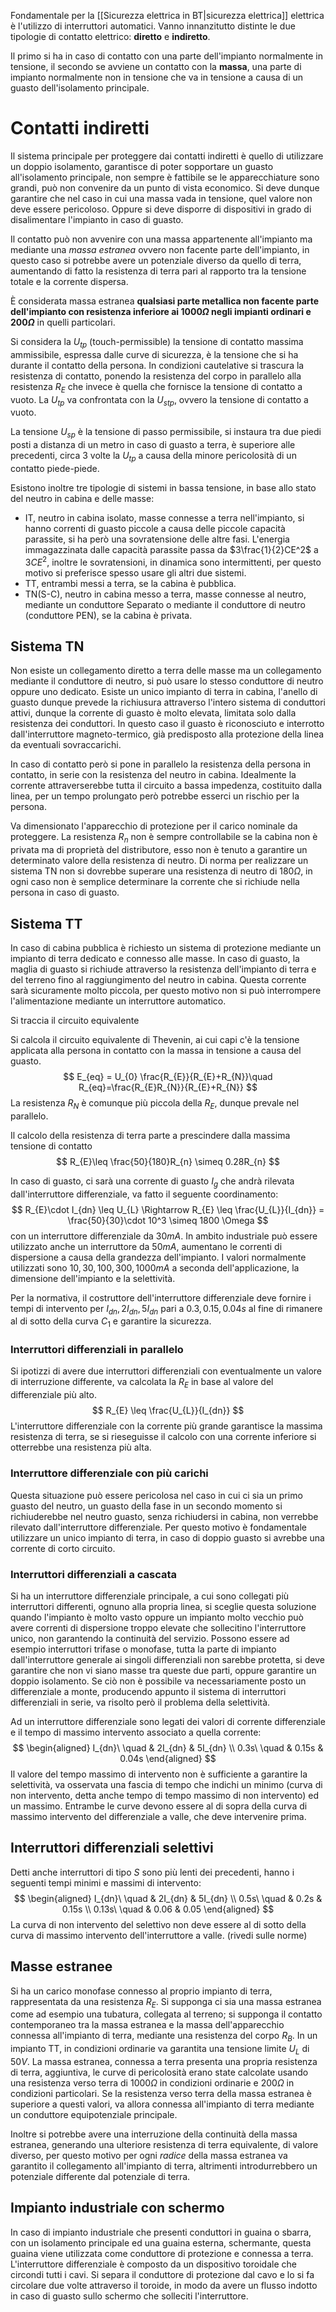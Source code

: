 Fondamentale per la [[Sicurezza elettrica in BT|sicurezza elettrica]] elettrica è l'utilizzo di interruttori automatici. Vanno innanzitutto distinte le due tipologie di contatto elettrico: **diretto** e **indiretto**.

Il primo si ha in caso di contatto con una parte dell'impianto normalmente in tensione, il secondo se avviene un contatto con la **massa**, una parte di impianto normalmente non in tensione che va in tensione a causa di un guasto dell'isolamento principale.

# Contatti indiretti
Il sistema principale per proteggere dai contatti indiretti è quello di utilizzare un doppio isolamento, garantisce di poter sopportare un guasto all'isolamento principale, non sempre è fattibile se le apparecchiature sono grandi, può non convenire da un punto di vista economico.
Si deve dunque garantire che nel caso in cui una massa vada in tensione, quel valore non deve essere pericoloso. Oppure si deve disporre di dispositivi in grado di disalimentare l'impianto in caso di guasto.

Il contatto può non avvenire con una massa appartenente all'impianto ma mediante una *massa estranea* ovvero non facente parte dell'impianto, in questo caso si potrebbe avere un potenziale diverso da quello di terra, aumentando di fatto la resistenza di terra pari al rapporto tra la tensione totale e la corrente dispersa.

È considerata massa estranea **qualsiasi parte metallica non facente parte dell'impianto con resistenza inferiore ai $1000\Omega$ negli impianti ordinari e $200\Omega$** in quelli particolari.

Si considera la $U_{tp}$ (touch-permissible) la tensione di contatto massima ammissibile, espressa dalle curve di sicurezza, è la tensione che si ha durante il contatto della persona.
In condizioni cautelative si trascura la resistenza di contatto, ponendo la resistenza del corpo in parallelo alla resistenza $R_E$ che invece è quella che fornisce la tensione di contatto  a vuoto. 
La $U_{tp}$ va confrontata con la $U_{stp}$, ovvero la tensione di contatto a vuoto.

La tensione $U_{sp}$ è la tensione di passo permissibile, si instaura tra due piedi posti a distanza di un metro in caso di guasto a terra, è superiore alle precedenti, circa 3 volte la $U_{tp}$ a causa della minore pericolosità di un contatto piede-piede.

Esistono inoltre tre tipologie di sistemi in bassa tensione, in base allo stato del neutro in cabina e delle masse:
- IT, neutro in cabina isolato, masse connesse a terra nell'impianto, si hanno correnti di guasto piccole a causa delle piccole capacità parassite, si ha però una sovratensione delle altre fasi. L'energia immagazzinata dalle capacità parassite passa da $3\frac{1}{2}CE^2$ a $3CE^2$, inoltre le sovratensioni, in dinamica sono intermittenti, per questo motivo si preferisce spesso usare gli altri due sistemi. 
- TT, entrambi messi a terra, se la cabina è pubblica.
- TN(S-C), neutro in cabina messo a terra, masse connesse al neutro, mediante un conduttore Separato o mediante il conduttore di neutro (conduttore PEN), se la cabina è privata.

## Sistema TN
Non esiste un collegamento diretto a terra delle masse ma un collegamento mediante il conduttore di neutro, si può usare lo stesso conduttore di neutro oppure uno dedicato.
Esiste un unico impianto di terra in cabina, l'anello di guasto dunque prevede la richiusura attraverso l'intero sistema di conduttori attivi, dunque la corrente di guasto è molto elevata, limitata solo dalla resistenza dei conduttori.
In questo caso il guasto è riconosciuto e interrotto dall'interruttore magneto-termico, già predisposto alla protezione della linea da eventuali sovraccarichi.

In caso di contatto però si pone in parallelo la resistenza della persona in contatto, in serie con la resistenza del neutro in cabina.
Idealmente la corrente attraverserebbe tutta il circuito a bassa impedenza, costituito dalla linea, per un tempo prolungato però potrebbe esserci un rischio per la persona.

Va dimensionato l'apparecchio di protezione per il carico nominale da proteggere. La resistenza $R_n$ non è sempre controllabile se la cabina non è privata ma di proprietà del distributore, esso non è tenuto a garantire un determinato valore della resistenza di neutro. Di norma per realizzare un sistema TN non si dovrebbe superare una resistenza di neutro di $180\Omega$, in ogni caso non è semplice determinare la corrente che si richiude nella persona in caso di guasto.

## Sistema TT
In caso di cabina pubblica è richiesto un sistema di protezione mediante un impianto di terra dedicato e connesso alle masse.
In caso di guasto, la maglia di guasto si richiude attraverso la resistenza dell'impianto di terra e del terreno fino al raggiungimento del neutro in cabina.
Questa corrente sarà sicuramente molto piccola, per questo motivo non si può interrompere l'alimentazione mediante un interruttore automatico.

Si traccia il circuito equivalente

Si calcola il circuito equivalente di Thevenin, ai cui capi c'è la tensione applicata alla persona in contatto con la massa in tensione a causa del guasto.
$$
E_{eq} = U_{0} \frac{R_{E}}{R_{E}+R_{N}}\quad R_{eq}=\frac{R_{E}R_{N}}{R_{E}+R_{N}}
$$
La resistenza $R_N$ è comunque più piccola della $R_E$, dunque prevale nel parallelo.

Il calcolo della resistenza di terra parte a prescindere dalla massima tensione di contatto
$$
R_{E}\leq \frac{50}{180}R_{n} \simeq 0.28R_{n}
$$

In caso di guasto, ci sarà una corrente di guasto $I_g$ che andrà rilevata dall'interruttore differenziale, va fatto il seguente coordinamento:
$$
R_{E}\cdot I_{dn} \leq U_{L} \Rightarrow R_{E} \leq \frac{U_{L}}{I_{dn}} = \frac{50}{30}\cdot 10^3 \simeq 1800 \Omega
$$
con un interruttore differenziale da $30mA$.
In ambito industriale può essere utilizzato anche un interruttore da $50mA$, aumentano le correnti di dispersione a causa della grandezza dell'impianto.
I valori normalmente utilizzati sono $10, 30, 100, 300,1000mA$ a seconda dell'applicazione, la dimensione dell'impianto e la selettività.

Per la normativa, il costruttore dell'interruttore differenziale deve fornire i tempi di intervento per $I_{dn},2I_{dn}, 5I_{dn}$ pari a $0.3,0.15,0.04s$ al fine di rimanere al di sotto della curva $C_1$ e garantire la sicurezza.

### Interruttori differenziali in parallelo
Si ipotizzi di avere due interruttori differenziali con eventualmente un valore di interruzione differente, va calcolata la $R_E$ in base al valore del differenziale più alto.
$$
R_{E} \leq \frac{U_{L}}{I_{dn}}
$$
L'interruttore differenziale con la corrente più grande garantisce la massima resistenza di terra, se si rieseguisse il calcolo con una corrente inferiore si otterrebbe una resistenza più alta.

### Interruttore differenziale con più carichi
Questa situazione può essere pericolosa nel caso in cui ci sia un primo guasto del neutro, un guasto della fase in un secondo momento si richiuderebbe nel neutro guasto, senza richiudersi in cabina, non verrebbe rilevato dall'interruttore differenziale.
Per questo motivo è fondamentale utilizzare un unico impianto di terra, in caso di doppio guasto si avrebbe una corrente di corto circuito.

### Interruttori differenziali a cascata
Si ha un interruttore differenziale principale, a cui sono collegati più interruttori differenti, ognuno alla propria linea, si sceglie questa soluzione quando l'impianto è molto vasto oppure un impianto molto vecchio può avere correnti di dispersione troppo elevate che sollecitino l'interruttore unico, non garantendo la continuità del servizio.
Possono essere ad esempio interruttori trifase o monofase, tutta la parte di impianto dall'interruttore generale ai singoli differenziali non sarebbe protetta, si deve garantire che non vi siano masse tra queste due parti, oppure garantire un doppio isolamento.
Se ciò non è possibile va necessariamente posto un differenziale a monte, producendo appunto il sistema di interruttori differenziali in serie, va risolto però il problema della selettività.

Ad un interruttore differenziale sono legati dei valori di corrente differenziale e il tempo di massimo intervento associato a quella corrente:
$$
\begin{aligned}
I_{dn}\ \quad &  2I_{dn} & 5I_{dn} \\
0.3s\ \quad & 0.15s & 0.04s
\end{aligned}
$$
Il valore del tempo massimo di intervento non è sufficiente a garantire la selettività, va osservata una fascia di tempo che indichi un minimo (curva di non intervento, detta anche tempo di tempo massimo di non intervento) ed un massimo. Entrambe le curve devono essere al di sopra della curva di massimo intervento del differenziale a valle, che deve intervenire prima.

## Interruttori differenziali selettivi
Detti anche interruttori di tipo $S$ sono più lenti dei precedenti, hanno i seguenti tempi minimi e massimi di intervento:
$$
\begin{aligned}
I_{dn}\ \quad &  2I_{dn} & 5I_{dn} \\
0.5s\ \quad & 0.2s & 0.15s \\
0.13s\ \quad & 0.06 & 0.05
\end{aligned}
$$
La curva di non intervento del selettivo non deve essere al di sotto della curva di massimo intervento dell'interruttore a valle.
(rivedi sulle norme)


## Masse estranee
Si ha un carico monofase connesso al proprio impianto di terra, rappresentata da una resistenza $R_E$. Si supponga ci sia una massa estranea come ad esempio una tubatura, collegata al terreno; si supponga il contatto contemporaneo tra la massa estranea e la massa dell'apparecchio connessa all'impianto di terra, mediante una resistenza del corpo $R_B$.
In un impianto TT, in condizioni ordinarie va garantita una tensione limite $U_L$ di $50V$. 
La massa estranea, connessa a terra presenta una propria resistenza di terra, aggiuntiva, le curve di pericolosità erano state calcolate usando una resistenza verso terra di $1000\Omega$ in condizioni ordinarie e $200\Omega$ in condizioni particolari. Se la resistenza verso terra della massa estranea è superiore a questi valori, va allora connessa all'impianto di terra mediante un conduttore equipotenziale principale.

Inoltre si potrebbe avere una interruzione della continuità della massa estranea, generando una ulteriore resistenza di terra equivalente, di valore diverso, per questo motivo per ogni *radice* della massa estranea va garantito il collegamento all'impianto di terra, altrimenti introdurrebbero un potenziale differente dal potenziale di terra.

## Impianto industriale con schermo
In caso di impianto industriale che presenti conduttori in guaina o sbarra, con un isolamento principale ed una guaina esterna, schermante, questa guaina viene utilizzata come conduttore di protezione e connessa a terra.
L'interruttore differenziale è composto da un dispositivo toroidale che circondi tutti i cavi.
Si separa il conduttore di protezione dal cavo e lo si fa circolare due volte attraverso il toroide, in modo da avere un flusso indotto in caso di guasto sullo schermo che solleciti l'interruttore.

